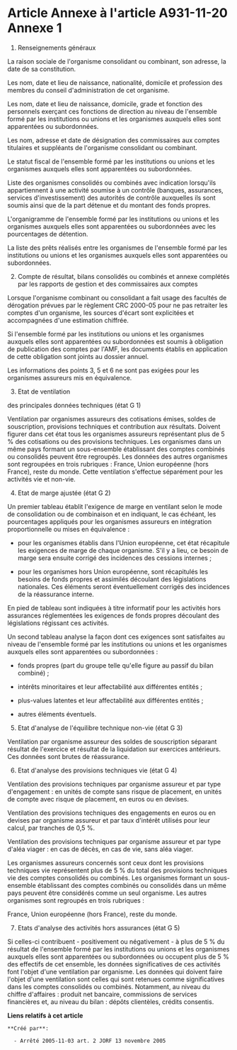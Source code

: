 # Article Annexe à l'article A931-11-20  Annexe 1

1. Renseignements généraux

La raison sociale de l'organisme consolidant ou combinant, son adresse, la date de sa constitution.

Les nom, date et lieu de naissance, nationalité, domicile et profession des membres du conseil d'administration de cet
organisme.

Les nom, date et lieu de naissance, domicile, grade et fonction des personnels exerçant ces fonctions de direction au niveau
de l'ensemble formé par les institutions ou unions et les organismes auxquels elles sont apparentées ou subordonnées.

Les nom, adresse et date de désignation des commissaires aux comptes titulaires et suppléants de l'organisme consolidant ou
combinant.

Le statut fiscal de l'ensemble formé par les institutions ou unions et les organismes auxquels elles sont apparentées ou
subordonnées.

Liste des organismes consolidés ou combinés avec indication lorsqu'ils appartiennent à une activité soumise à un contrôle
(banques, assurances, services d'investissement) des autorités de contrôle auxquelles ils sont soumis ainsi que de la part
détenue et du montant des fonds propres.

L'organigramme de l'ensemble formé par les institutions ou unions et les organismes auxquels elles sont apparentées ou
subordonnées avec les pourcentages de détention.

La liste des prêts réalisés entre les organismes de l'ensemble formé par les institutions ou unions et les organismes
auxquels elles sont apparentées ou subordonnées.

2. Compte de résultat, bilans consolidés ou combinés et annexe complétés par les rapports de gestion et des commissaires aux
comptes

Lorsque l'organisme combinant ou consolidant a fait usage des facultés de dérogation prévues par le règlement CRC 2000-05
pour ne pas retraiter les comptes d'un organisme, les sources d'écart sont explicitées et accompagnées d'une estimation
chiffrée.

Si l'ensemble formé par les institutions ou unions et les organismes auxquels elles sont apparentées ou subordonnées est
soumis à obligation de publication des comptes par l'AMF, les documents établis en application de cette obligation sont
joints au dossier annuel.

Les informations des points 3, 5 et 6 ne sont pas exigées pour les organismes assureurs mis en équivalence.

3. Etat de ventilation

des principales données techniques (état G 1)

Ventilation par organismes assureurs des cotisations émises, soldes de souscription, provisions techniques et contribution
aux résultats. Doivent figurer dans cet état tous les organismes assureurs représentant plus de 5 % des cotisations ou des
provisions techniques. Les organismes dans un même pays formant un sous-ensemble établissant des comptes combinés ou
consolidés peuvent être regroupés. Les données des autres organismes sont regroupées en trois rubriques : France, Union
européenne (hors France), reste du monde. Cette ventilation s'effectue séparément pour les activités vie et non-vie.

4. Etat de marge ajustée (état G 2)

Un premier tableau établit l'exigence de marge en ventilant selon le mode de consolidation ou de combinaison et en indiquant,
le cas échéant, les pourcentages appliqués pour les organismes assureurs en intégration proportionnelle ou mises en
équivalence :

- pour les organismes établis dans l'Union européenne, cet état récapitule les exigences de marge de chaque organisme. S'il y
a lieu, ce besoin de marge sera ensuite corrigé des incidences des cessions internes ;

- pour les organismes hors Union européenne, sont récapitulés les besoins de fonds propres et assimilés découlant des
législations nationales. Ces éléments seront éventuellement corrigés des incidences de la réassurance interne.

En pied de tableau sont indiquées à titre informatif pour les activités hors assurances réglementées les exigences de fonds
propres découlant des législations régissant ces activités.

Un second tableau analyse la façon dont ces exigences sont satisfaites au niveau de l'ensemble formé par les institutions ou
unions et les organismes auxquels elles sont apparentées ou subordonnées :

- fonds propres (part du groupe telle qu'elle figure au passif du bilan combiné) ;

- intérêts minoritaires et leur affectabilité aux différentes entités ;

- plus-values latentes et leur affectabilité aux différentes entités ;

- autres éléments éventuels.

5. Etat d'analyse de l'équilibre technique non-vie (état G 3)

Ventilation par organisme assureur des soldes de souscription séparant résultat de l'exercice et résultat de la liquidation
sur exercices antérieurs. Ces données sont brutes de réassurance.

6. Etat d'analyse des provisions techniques vie (état G 4)

Ventilation des provisions techniques par organisme assureur et par type d'engagement : en unités de compte sans risque de
placement, en unités de compte avec risque de placement, en euros ou en devises.

Ventilation des provisions techniques des engagements en euros ou en devises par organisme assureur et par taux d'intérêt
utilisés pour leur calcul, par tranches de 0,5 %.

Ventilation des provisions techniques par organisme assureur et par type d'aléa viager : en cas de décès, en cas de vie, sans
aléa viager.

Les organismes assureurs concernés sont ceux dont les provisions techniques vie représentent plus de 5 % du total des
provisions techniques vie des comptes consolidés ou combinés. Les organismes formant un sous-ensemble établissant des comptes
combinés ou consolidés dans un même pays peuvent être considérés comme un seul organisme. Les autres organismes sont
regroupés en trois rubriques :

France, Union européenne (hors France), reste du monde.

7. Etats d'analyse des activités hors assurances (état G 5)

Si celles-ci contribuent - positivement ou négativement - à plus de 5 % du résultat de l'ensemble formé par les institutions
ou unions et les organismes auxquels elles sont apparentées ou subordonnées ou occupent plus de 5 % des effectifs de cet
ensemble, les données significatives de ces activités font l'objet d'une ventilation par organisme. Les données qui doivent
faire l'objet d'une ventilation sont celles qui sont retenues comme significatives dans les comptes consolidés ou combinés.
Notamment, au niveau du chiffre d'affaires : produit net bancaire, commissions de services financières et, au niveau du
bilan : dépôts clientèles, crédits consentis.

**Liens relatifs à cet article**

	**Créé par**:

	  - Arrêté 2005-11-03 art. 2 JORF 13 novembre 2005
